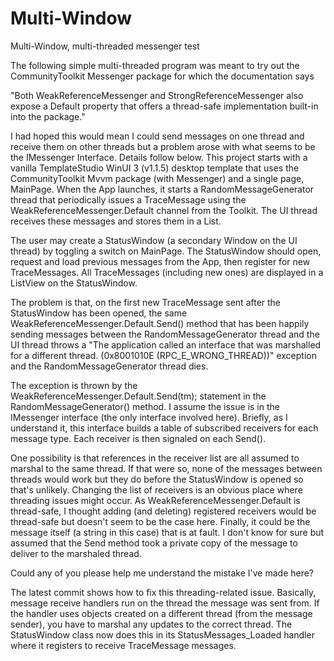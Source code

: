 # Multi-Window
Multi-Window, multi-threaded messenger test


The following simple multi-threaded program was meant to try out the CommunityToolkit Messenger package for which the documentation says

"Both WeakReferenceMessenger and StrongReferenceMessenger also expose a Default property that offers a thread-safe implementation built-in into the package."

I had hoped this would mean I could send messages on one thread and receive them on other threads but a problem arose with what seems to be the IMessenger Interface. Details follow below.
This project starts with a vanilla TemplateStudio WinUI 3 (v1.1.5) desktop template that uses the CommunityToolkit Mvvm package (with Messenger) and a single page, MainPage. When the App launches, it starts a RandomMessageGenerator thread that periodically issues a TraceMessage using the WeakReferenceMessenger.Default channel from the Toolkit. The UI thread receives these messages and stores them in a List.

The user may create a StatusWindow (a secondary Window on the UI thread) by toggling a switch on MainPage. The StatusWindow should open, request and load previous messages from the App, then register for new TraceMessages. All TraceMessages (including new ones) are displayed in a ListView on the StatusWindow.

The problem is that, on the first new TraceMessage sent after the StatusWindow has been opened, the same WeakReferenceMessenger.Default.Send() method that has been happily sending messages between the RandomMessageGenerator thread and the UI thread throws a "The application called an interface that was marshalled for a different thread. (0x8001010E (RPC_E_WRONG_THREAD))" exception and the RandomMessageGenerator thread dies.

The exception is thrown by the WeakReferenceMessenger.Default.Send(tm); statement in the RandomMessageGenerator() method. I assume the issue is in the IMessenger interface (the only interface involved here). Briefly, as I understand it, this interface builds a table of subscribed receivers for each message type. Each receiver is then signaled on each Send().

One possibility is that references in the receiver list are all assumed to marshal to the same thread. If that were so, none of the messages between threads would work but they do before the StatusWindow is opened so that's unlikely. Changing the list of receivers is an obvious place where threading issues might occur. As WeakReferenceMessenger.Default is thread-safe, I thought adding (and deleting) registered receivers would be thread-safe but doesn't seem to be the case here. Finally, it could be the message itself (a string in this case) that is at fault. I don't know for sure but assumed that the Send method took a private copy of the message to deliver to the marshaled thread.

Could any of you please help me understand the mistake I've made here?

The latest commit shows how to fix this threading-related issue. Basically, message receive handlers run on the thread the message was sent from. If the handler uses objects created on a different thread (from the message sender), you have to marshal any updates to the correct thread. The StatusWindow class now does this in its StatusMessages_Loaded handler where it registers to receive TraceMessage messages.
